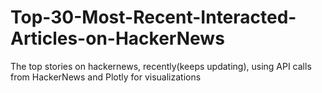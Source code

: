 # Top-30-Most-Recent-Interacted-Articles-on-HackerNews
The top stories on hackernews, recently(keeps updating), using API calls from HackerNews and Plotly for visualizations
